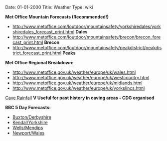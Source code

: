 Date: 01-01-2000
Title: Weather
Type: wiki


**Met Office Mountain Forecasts (Recommended!)**

-   <http://www.metoffice.com/loutdoor/mountainsafety/yorkshiredales/yorkshiredales_forecast_print.html>
    **Dales**
-   <http://www.metoffice.com/loutdoor/mountainsafety/brecon/brecon_forecast_print.html>
    **Brecon**
-   <http://www.metoffice.com/loutdoor/mountainsafety/peakdistrict/peakdistrict_forecast_print.html>
    **Peaks**

**Met Office Regional Breakdown:**

-   <http://www.metoffice.gov.uk/weather/europe/uk/wales.html>
-   <http://www.metoffice.gov.uk/weather/europe/uk/westcountry.html>
-   <http://www.metoffice.gov.uk/weather/europe/uk/midlands.html>
-   <http://www.metoffice.gov.uk/weather/europe/uk/yorkslincs.html>

[Cave
Rainfall](http://www.cavedivinggroup.org.uk/cgi-bin/vishtml)
**V Useful for past history in caving areas - CDG organised**

**BBC 5 Day Forecasts:**

-   [Buxton/Derbyshire](http://www.bbc.co.uk/weather/5day.shtml?id=3422)
-   [Kendal/Yorkshire](http://www.bbc.co.uk/weather/5day.shtml?id=2459)
-   [Wells/Mendips](http://www.bbc.co.uk/weather/5day.shtml?id=1137)
-   [Newport/Wales](http://www.bbc.co.uk/weather/5day.shtml?id=2854)
